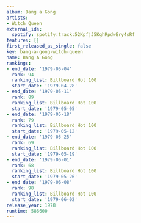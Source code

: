 ```yaml
---
album: Bang a Gong
artists:
- Witch Queen
external_ids:
  spotify: spotify:track:52KpfjJ5KghRpdwEry4sRf
features: []
first_released_as_single: false
key: bang-a-gong-witch-queen
name: Bang A Gong
rankings:
- end_date: '1979-05-04'
  rank: 94
  ranking_list: Billboard Hot 100
  start_date: '1979-04-28'
- end_date: '1979-05-11'
  rank: 89
  ranking_list: Billboard Hot 100
  start_date: '1979-05-05'
- end_date: '1979-05-18'
  rank: 79
  ranking_list: Billboard Hot 100
  start_date: '1979-05-12'
- end_date: '1979-05-25'
  rank: 69
  ranking_list: Billboard Hot 100
  start_date: '1979-05-19'
- end_date: '1979-06-01'
  rank: 68
  ranking_list: Billboard Hot 100
  start_date: '1979-05-26'
- end_date: '1979-06-08'
  rank: 98
  ranking_list: Billboard Hot 100
  start_date: '1979-06-02'
release_year: 1978
runtime: 586600
---
```


